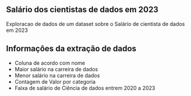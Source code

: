 ## Salário dos cientistas de dados em 2023

Exploracao de dados de um dataset sobre o Salário de cientista de dados em 2023

##  Informaçôes da extração de dados 

- Coluna de acordo com nome
- Maior salário na carreira de dados
- Menor salário na carreira de dados
- Contagem de Valor por categoria
- Faixa de salário de Ciência de dados entrem 2020 a 2023


